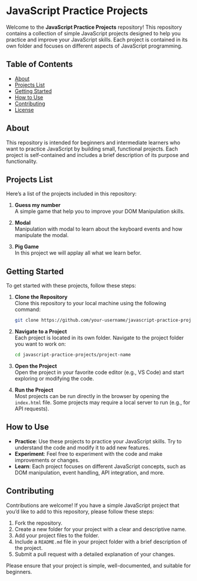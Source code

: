# JavaScript Practice Projects

Welcome to the **JavaScript Practice Projects** repository! This repository contains a collection of simple JavaScript projects designed to help you practice and improve your JavaScript skills. Each project is contained in its own folder and focuses on different aspects of JavaScript programming.

## Table of Contents

- [About](#about)
- [Projects List](#projects-list)
- [Getting Started](#getting-started)
- [How to Use](#how-to-use)
- [Contributing](#contributing)
- [License](#license)

## About

This repository is intended for beginners and intermediate learners who want to practice JavaScript by building small, functional projects. Each project is self-contained and includes a brief description of its purpose and functionality.

## Projects List

Here’s a list of the projects included in this repository:

1. **Guess my number**  
   A simple game that help you to improve your DOM Manipulation skills.

2. **Modal**  
   Manipulation with modal to learn about the keyboard events and how manipulate the modal.

3. **Pig Game**  
   In this project we will applay all what we learn befor.

## Getting Started

To get started with these projects, follow these steps:

1. **Clone the Repository**  
   Clone this repository to your local machine using the following command:
   ```bash
   git clone https://github.com/your-username/javascript-practice-projects.git
   ```

2. **Navigate to a Project**  
   Each project is located in its own folder. Navigate to the project folder you want to work on:
   ```bash
   cd javascript-practice-projects/project-name
   ```

3. **Open the Project**  
   Open the project in your favorite code editor (e.g., VS Code) and start exploring or modifying the code.

4. **Run the Project**  
   Most projects can be run directly in the browser by opening the `index.html` file. Some projects may require a local server to run (e.g., for API requests).

## How to Use

- **Practice**: Use these projects to practice your JavaScript skills. Try to understand the code and modify it to add new features.
- **Experiment**: Feel free to experiment with the code and make improvements or changes.
- **Learn**: Each project focuses on different JavaScript concepts, such as DOM manipulation, event handling, API integration, and more.

## Contributing

Contributions are welcome! If you have a simple JavaScript project that you’d like to add to this repository, please follow these steps:

1. Fork the repository.
2. Create a new folder for your project with a clear and descriptive name.
3. Add your project files to the folder.
4. Include a `README.md` file in your project folder with a brief description of the project.
5. Submit a pull request with a detailed explanation of your changes.

Please ensure that your project is simple, well-documented, and suitable for beginners.
